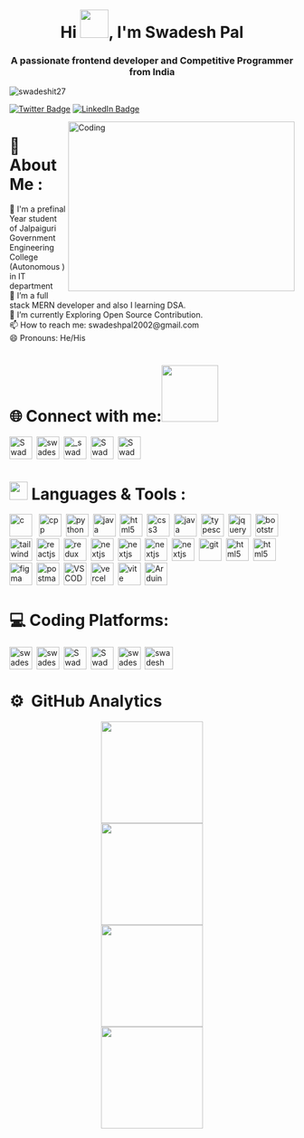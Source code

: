 
<h1 align="center">Hi <img src = "https://raw.githubusercontent.com/MartinHeinz/MartinHeinz/master/wave.gif" width = 50px>, I'm Swadesh Pal </h1> 
</div>
<h3 align="center">A passionate frontend developer and Competitive Programmer from India</h3>

<p align="left"> <img src="https://komarev.com/ghpvc/?username=swadeshit27&label=Profile%20views&color=0e75b6&style=flat" alt="swadeshit27" /></p>

[![Twitter Badge](https://img.shields.io/badge/Twitter-Profile-informational?style=flat&logo=Twitter&logoColor=white&color=0D76A8)](https://twitter.com/Swadesh_Pal27)
[![LinkedIn Badge](https://img.shields.io/badge/LinkedIn-Profile-informational?style=flat&logo=linkedin&logoColor=white&color=0D76A8)](https://www.linkedin.com/in/swadesh-pal-204036228/)
<p>
<img align="right"  alt="Coding" width="400" height="300" src="https://camo.githubusercontent.com/5ddf73ad3a205111cf8c686f687fc216c2946a75005718c8da5b837ad9de78c9/68747470733a2f2f7468756d62732e6766796361742e636f6d2f4576696c4e657874446576696c666973682d736d616c6c2e676966"/>
<h1 align="left">💫 About Me :</h1>
🏫 I'm a prefinal Year student of Jalpaiguri Government Engineering College (Autonomous ) in IT department <br>
🔭 I’m a full stack MERN developer and also I learning DSA. <br>
🌱 I’m currently Exploring Open Source Contribution.<br>
📫 How to reach me: swadeshpal2002@gmail.com <br>
😄 Pronouns: He/His<br>
</p>


# 🌐 Connect with me:<img src='https://raw.githubusercontent.com/ShahriarShafin/ShahriarShafin/main/Assets/handshake.gif' width="100px">

<p align="left">
<a href="https://twitter.com/Swadesh_Pal27" target="blank"><img align="center" src="https://skillicons.dev/icons?i=twitter" alt="Swadesh_Pal27" height="40" width="40" /></a>&nbsp
<a href="https://www.linkedin.com/in/swadesh-pal-204036228/" target="blank"><img align="center" src="https://skillicons.dev/icons?i=linkedin" alt="swadesh-pal-204036228" height="40" width="40" /></a>&nbsp
<a href="https://www.instagram.com/_swadesh_pal/" target="blank"><img align="center" src="https://skillicons.dev/icons?i=instagram" alt="_swadesh_pal" height="40" width="40" /></a>&nbsp
<a href="https://www.facebook.com/profile.php?id=100073559185519" target="blank"><img align="center" src="https://upload.wikimedia.org/wikipedia/commons/thumb/1/1b/Facebook_icon.svg/2048px-Facebook_icon.svg.png" alt="Swadesh Pal" height="40" width="40" /></a>&nbsp
<a href="https://discord.gg/Swadesh Pal#1603" target="blank"><img align="center" src="https://skillicons.dev/icons?i=discord" alt="Swadesh Pal#1603" height="40" width="40" /></a>
</p>


# <img src = "https://media2.giphy.com/media/QssGEmpkyEOhBCb7e1/giphy.gif?cid=ecf05e47a0n3gi1bfqntqmob8g9aid1oyj2wr3ds3mg700bl&rid=giphy.gif" width = 32px> Languages  & Tools :
<p align="left"> 
<img src="https://skillicons.dev/icons?i=c" alt="c" width="40" /> &nbsp
<img src="https://skillicons.dev/icons?i=cpp" alt="cpp" width="40" />&nbsp 
<img src="https://skillicons.dev/icons?i=py" alt="python" width="40" />&nbsp
<img src="https://skillicons.dev/icons?i=java" alt="java" width="40" />&nbsp
<img src="https://skillicons.dev/icons?i=html" alt="html5" width="40" />&nbsp
<img src="https://skillicons.dev/icons?i=css" alt="css3" width="40"/>&nbsp 
<img src="https://skillicons.dev/icons?i=js" alt="java script" width="40" />&nbsp
<img src="https://skillicons.dev/icons?i=ts" alt="typescript" width="40" />&nbsp
<img src="https://skillicons.dev/icons?i=jquery" alt="jquery" width="40" />&nbsp
<img src="https://skillicons.dev/icons?i=bootstrap" alt="bootstrap" width="40" />&nbsp
<img src="https://skillicons.dev/icons?i=tailwind" alt="tailwind" width="40" />&nbsp
<img src="https://skillicons.dev/icons?i=react" alt="reactjs" width="40" />&nbsp
<img src="https://skillicons.dev/icons?i=redux" alt="redux" width="40" />&nbsp
<img src="https://skillicons.dev/icons?i=nextjs" alt="nextjs" width="40" />&nbsp
<img src="https://skillicons.dev/icons?i=nodejs" alt="nextjs" width="40" />&nbsp
<img src="https://skillicons.dev/icons?i=express" alt="nextjs" width="40" />&nbsp
<img src="https://skillicons.dev/icons?i=mongodb" alt="nextjs" width="40" />&nbsp
<img src="https://skillicons.dev/icons?i=git" alt="git" width="40" />&nbsp
<img src="https://skillicons.dev/icons?i=github" alt="html5" width="40" />&nbsp
<img src="https://skillicons.dev/icons?i=gcp" alt="html5" width="40" />&nbsp
<img src="https://skillicons.dev/icons?i=figma" alt="figma" width="40" />&nbsp
<img src="https://skillicons.dev/icons?i=postman" alt="postman" width="40" />&nbsp
<img src="https://skillicons.dev/icons?i=vscode" alt="VS CODE" width="40" />&nbsp
<img src="https://skillicons.dev/icons?i=vercel" alt="vercel" width="40" />&nbsp
<img src="https://skillicons.dev/icons?i=vite" alt="vite" width="40" />&nbsp
<img src="https://skillicons.dev/icons?i=arduino" alt="Arduino" width="40" />&nbsp
</p>

# 💻 Coding Platforms:
<p align="left">
<a href="https://www.codechef.com/users/swadesh27" target="blank"><img align="center" src="https://i.pinimg.com/originals/c5/d9/fc/c5d9fc1e18bcf039f464c2ab6cfb3eb6.jpg" alt="swadesh27" height="40" width="40" /></a>&nbsp
<a href="https://www.hackerrank.com/swadeshpal2002" target="blank"><img align="center" src="https://w7.pngwing.com/pngs/118/895/png-transparent-hackerrank-logos-and-brands-line-filled-icon-thumbnail.png" alt="swadeshpal2002" height="40" width="40" /></a>&nbsp
<a href="https://codeforces.com/profile/Swadesh27" target="blank"><img align="center" src="https://raw.githubusercontent.com/rahuldkjain/github-profile-readme-generator/master/src/images/icons/Social/codeforces.svg" alt="Swadesh27" height="40" width="40" /></a>&nbsp
<a href="https://leetcode.com/Swadeshpal27/" target="blank"><img align="center" src="https://raw.githubusercontent.com/rahuldkjain/github-profile-readme-generator/master/src/images/icons/Social/leet-code.svg" alt="Swadeshpal27" height="40" width="40" /></a>&nbsp
<a href="https://auth.geeksforgeeks.org/user/swadesh27/" target="blank"><img align="center" src="https://raw.githubusercontent.com/rahuldkjain/github-profile-readme-generator/master/src/images/icons/Social/geeks-for-geeks.svg" alt="swadesh27" height="40" width="40" /></a>&nbsp
<a href="https://www.codingninjas.com/codestudio/profile/24dccb74-2d28-47e8-81f8-d15a7019b675" target="blank"><img align="center" src="https://encrypted-tbn0.gstatic.com/images?q=tbn:ANd9GcRgc1xfS5LK7FayIDccjkLFNYUrvJJMAj4DVZzEzybMqVcjz8M3LRCLG-61f-c08icMLd0&usqp=CAU" alt="swadesh" height="40" width="50" /></a>
</p>

# ⚙️ &nbsp;GitHub Analytics
<p align="center">
<a href="https://github.com/Swadeshit27">
<img height="180em" src="https://github-readme-stats-eight-theta.vercel.app/api/top-langs/?username=Swadeshit27&layout=compact&langs_count=8&theme=algolia"/>  <br>
<img height="180em" src="https://github-readme-streak-stats.herokuapp.com/?user=Swadeshit27&theme=react" />
  <br>
  <img height="180em" src="https://github-readme-stats-eight-theta.vercel.app/api?username=Swadeshit27&show_icons=true&theme=algolia&include_all_commits=true&count_private=true"/>  <br>
 <img align="center"  height="180em" src="https://github-profile-trophy.vercel.app/?username=Swadeshit27&theme=onedark&column=8&margin-w=5&margin-h=5"/>
</a>
</p>
